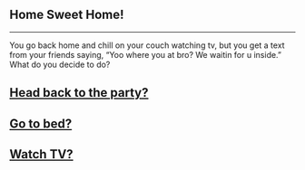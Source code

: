 ## Home Sweet Home!
---
You go back home and chill on your couch watching tv, but you get a text from your friends saying, “Yoo where you at bro? We waitin for u inside.” What do you decide to do?

## [Head back to the party?](../README.md)
## [Go to bed?](./bed.md)
## [Watch TV?](./tv.md)
